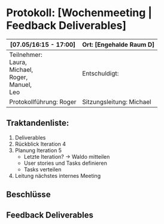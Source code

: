 # Protokoll: [Wochenmeeting | Feedback Deliverables]

| [07.05/16:15 - 17:00]                                                   | Ort: [Engehalde Raum D]  |
| ----------------------------------------------------------------------- | ------------------------ |
| Teilnehmer:<br />Laura,<br />Michael,<br />Roger,<br />Manuel,<br />Leo | Entschuldigt:<br />      |
| Protokollführung: Roger                                                 | Sitzungsleitung: Michael |

## Traktandenliste:

1. Deliverables
2. Rückblick Iteration 4
3. Planung Iteration 5
   - Letzte Iteration? -> Waldo mitteilen
   - User stories und Tasks definieren
   - Tasks verteilen
4. Leitung nächstes internes Meeting

## Beschlüsse

## Feedback Deliverables
